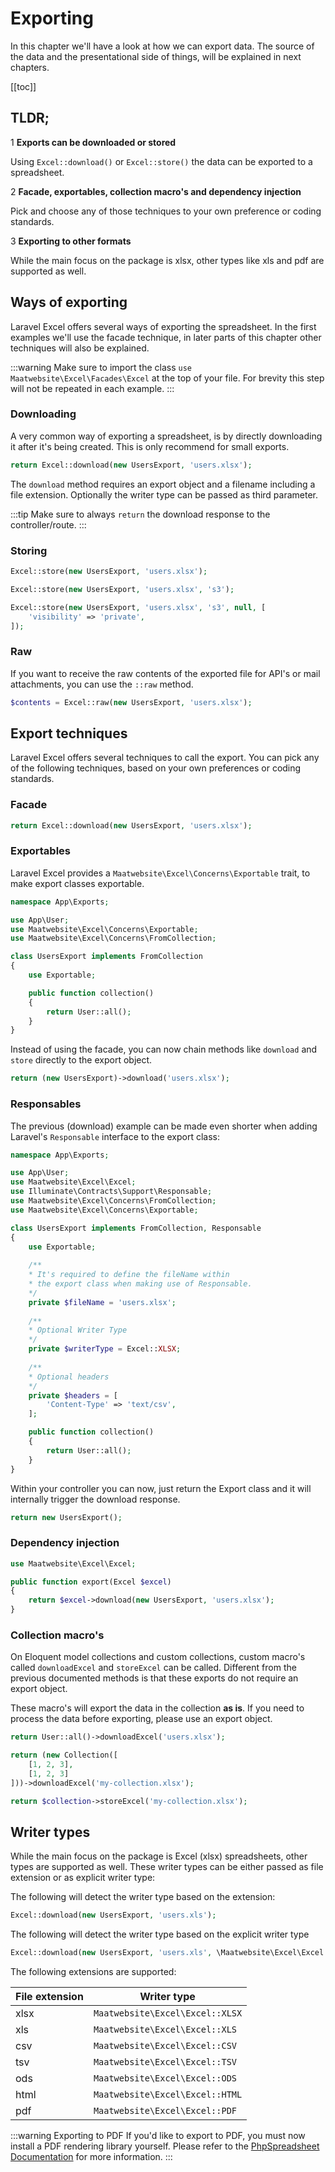 # Exporting

In this chapter we'll have a look at how we can export data. The source of the data and the presentational side of things, will be explained in next chapters.

[[toc]]

## TLDR;

<span class="inline-step">1</span> **Exports can be downloaded or stored**

Using `Excel::download()` or `Excel::store()` the data can be exported to a spreadsheet.

<span class="inline-step">2</span> **Facade, exportables, collection macro's and dependency injection**

Pick and choose any of those techniques to your own preference or coding standards. 

<span class="inline-step">3</span> **Exporting to other formats**

While the main focus on the package is xlsx, other types like xls and pdf are supported as well.


## Ways of exporting

Laravel Excel offers several ways of exporting the spreadsheet. In the first examples we'll use the facade technique, in later parts of this chapter other techniques will also be explained. 

:::warning
Make sure to import the class `use Maatwebsite\Excel\Facades\Excel` at the top of your file. For brevity this step will not be repeated in each example.
:::

### Downloading

A very common way of exporting a spreadsheet, is by directly downloading it after it's being created. This is only recommend for small exports.

```php
return Excel::download(new UsersExport, 'users.xlsx');
```

The `download` method requires an export object and a filename including a file extension. Optionally the writer type can be passed as third parameter.

:::tip
Make sure to always `return` the download response to the controller/route.
:::

### Storing

```php
Excel::store(new UsersExport, 'users.xlsx');
```

```php
Excel::store(new UsersExport, 'users.xlsx', 's3');
```

```php
Excel::store(new UsersExport, 'users.xlsx', 's3', null, [
    'visibility' => 'private',
]);
```

### Raw

If you want to receive the raw contents of the exported file for API's or mail attachments, you can use the `::raw` method.

```php
$contents = Excel::raw(new UsersExport, 'users.xlsx');
```

## Export techniques

Laravel Excel offers several techniques to call the export. You can pick any of the following techniques, based on your own preferences or coding standards.

### Facade

```php
return Excel::download(new UsersExport, 'users.xlsx');
```

### Exportables

Laravel Excel provides a `Maatwebsite\Excel\Concerns\Exportable` trait, to make export classes exportable.

```php
namespace App\Exports;

use App\User;
use Maatwebsite\Excel\Concerns\Exportable;
use Maatwebsite\Excel\Concerns\FromCollection;

class UsersExport implements FromCollection
{
    use Exportable;

    public function collection()
    {
        return User::all();
    }
}
```

Instead of using the facade, you can now chain methods like `download` and `store` directly to the export object.

```php
return (new UsersExport)->download('users.xlsx');
```

### Responsables

The previous (download) example can be made even shorter when adding Laravel's `Responsable` interface to the export class:

```php
namespace App\Exports;

use App\User;
use Maatwebsite\Excel\Excel;
use Illuminate\Contracts\Support\Responsable;
use Maatwebsite\Excel\Concerns\FromCollection;
use Maatwebsite\Excel\Concerns\Exportable;

class UsersExport implements FromCollection, Responsable
{
    use Exportable;
    
    /**
    * It's required to define the fileName within
    * the export class when making use of Responsable.
    */
    private $fileName = 'users.xlsx';
    
    /**
    * Optional Writer Type
    */
    private $writerType = Excel::XLSX;
    
    /**
    * Optional headers
    */
    private $headers = [
        'Content-Type' => 'text/csv',
    ];

    public function collection()
    {
        return User::all();
    }
}
```

Within your controller you can now, just return the Export class and it will internally trigger the download response.

```php
return new UsersExport();
```

### Dependency injection

```php
use Maatwebsite\Excel\Excel;

public function export(Excel $excel)
{
    return $excel->download(new UsersExport, 'users.xlsx');
}
```

### Collection macro's

On Eloquent model collections and custom collections, custom macro's called `downloadExcel` and `storeExcel` can be called. Different
from the previous documented methods is that these exports do not require an export object. 

These macro's will export the data
in the collection **as is**. If you need to process the data before exporting, please use an export object.

```php
return User::all()->downloadExcel('users.xlsx');
```

```php
return (new Collection([
    [1, 2, 3], 
    [1, 2, 3]
]))->downloadExcel('my-collection.xlsx');
```

```php
return $collection->storeExcel('my-collection.xlsx');
```

## Writer types

While the main focus on the package is Excel (xlsx) spreadsheets, other types are supported as well. These writer types can be either passed as file extension or as explicit writer type:

The following will detect the writer type based on the extension:

```php
Excel::download(new UsersExport, 'users.xls');
```

The following will detect the writer type based on the explicit writer type

```php
Excel::download(new UsersExport, 'users.xls', \Maatwebsite\Excel\Excel::XLS);
```

The following extensions are supported:

|File extension|Writer type|
|---|---|
|xlsx|`Maatwebsite\Excel\Excel::XLSX`|
|xls|`Maatwebsite\Excel\Excel::XLS`|
|csv|`Maatwebsite\Excel\Excel::CSV`|
|tsv|`Maatwebsite\Excel\Excel::TSV`|
|ods|`Maatwebsite\Excel\Excel::ODS`|
|html|`Maatwebsite\Excel\Excel::HTML`|
|pdf|`Maatwebsite\Excel\Excel::PDF`|

:::warning Exporting to PDF
If you'd like to export to PDF, you must now install a PDF rendering library yourself. Please refer to the [PhpSpreadsheet Documentation](https://phpspreadsheet.readthedocs.io/en/latest/topics/reading-and-writing-to-file/#pdf) for more information.
:::
